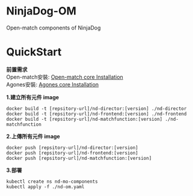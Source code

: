 # NinjaDog-OM
Open-match components of NinjaDog


# QuickStart
**前置需求** <br/>
Open-match安裝: [Open-match core Installation](https://openmatch.dev/site/docs/installation/) <br/>
Agones安裝: [Agones core Installation](https://agones.dev/site/docs/installation/) <br/>


**1.建立所有元件 image**
```
docker build -t [repsitory-url]/nd-director:[version] ./nd-director
docker build -t [repsitory-url]/nd-frontend:[version] ./nd-frontend
docker build -t [repsitory-url]/nd-matchfunction:[version] ./nd-matchfunction
```
**2.上傳所有元件 image**
```
docker push [repsitory-url]/nd-director:[version]
docker push [repsitory-url]/nd-frontend:[version] 
docker push [repsitory-url]/nd-matchfunction:[version] 
```

**3.部署**
```
kubectl create ns nd-mo-components
kubectl apply -f ./nd-om.yaml
```
